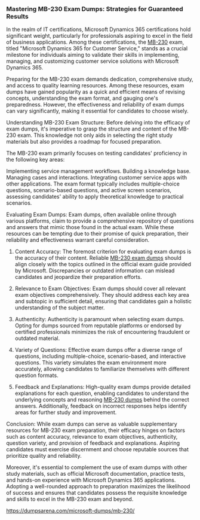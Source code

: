 ### Mastering MB-230 Exam Dumps: Strategies for Guaranteed Results

In the realm of IT certifications, Microsoft Dynamics 365 certifications hold significant weight, particularly for professionals aspiring to excel in the field of business applications. Among these certifications, the [MB-230](https://dumpsarena.com/microsoft-dumps/mb-230/) exam, titled "Microsoft Dynamics 365 for Customer Service," stands as a crucial milestone for individuals aiming to validate their skills in implementing, managing, and customizing customer service solutions with Microsoft Dynamics 365.

Preparing for the MB-230 exam demands dedication, comprehensive study, and access to quality learning resources. Among these resources, exam dumps have gained popularity as a quick and efficient means of revising concepts, understanding the exam format, and gauging one's preparedness. However, the effectiveness and reliability of exam dumps can vary significantly, making it essential for candidates to choose wisely.

Understanding MB-230 Exam Structure:
Before delving into the efficacy of exam dumps, it's imperative to grasp the structure and content of the MB-230 exam. This knowledge not only aids in selecting the right study materials but also provides a roadmap for focused preparation.

The MB-230 exam primarily focuses on testing candidates' proficiency in the following key areas:

Implementing service management workflows.
Building a knowledge base.
Managing cases and interactions.
Integrating customer service apps with other applications.
The exam format typically includes multiple-choice questions, scenario-based questions, and active screen scenarios, assessing candidates' ability to apply theoretical knowledge to practical scenarios.

Evaluating Exam Dumps:
Exam dumps, often available online through various platforms, claim to provide a comprehensive repository of questions and answers that mimic those found in the actual exam. While these resources can be tempting due to their promise of quick preparation, their reliability and effectiveness warrant careful consideration.

1. Content Accuracy:
The foremost criterion for evaluating exam dumps is the accuracy of their content. Reliable [MB-230 exam dumps](https://dumpsarena.com/microsoft-dumps/mb-230/) should align closely with the topics outlined in the official exam guide provided by Microsoft. Discrepancies or outdated information can mislead candidates and jeopardize their preparation efforts.

2. Relevance to Exam Objectives:
Exam dumps should cover all relevant exam objectives comprehensively. They should address each key area and subtopic in sufficient detail, ensuring that candidates gain a holistic understanding of the subject matter.

3. Authenticity:
Authenticity is paramount when selecting exam dumps. Opting for dumps sourced from reputable platforms or endorsed by certified professionals minimizes the risk of encountering fraudulent or outdated material.

4. Variety of Questions:
Effective exam dumps offer a diverse range of questions, including multiple-choice, scenario-based, and interactive questions. This variety simulates the exam environment more accurately, allowing candidates to familiarize themselves with different question formats.

5. Feedback and Explanations:
High-quality exam dumps provide detailed explanations for each question, enabling candidates to understand the underlying concepts and reasoning [MB-230 dumps](https://dumpsarena.com/microsoft-dumps/mb-230/) behind the correct answers. Additionally, feedback on incorrect responses helps identify areas for further study and improvement.

Conclusion:
While exam dumps can serve as valuable supplementary resources for MB-230 exam preparation, their efficacy hinges on factors such as content accuracy, relevance to exam objectives, authenticity, question variety, and provision of feedback and explanations. Aspiring candidates must exercise discernment and choose reputable sources that prioritize quality and reliability.

Moreover, it's essential to complement the use of exam dumps with other study materials, such as official Microsoft documentation, practice tests, and hands-on experience with Microsoft Dynamics 365 applications. Adopting a well-rounded approach to preparation maximizes the likelihood of success and ensures that candidates possess the requisite knowledge and skills to excel in the MB-230 exam and beyond.


https://dumpsarena.com/microsoft-dumps/mb-230/
